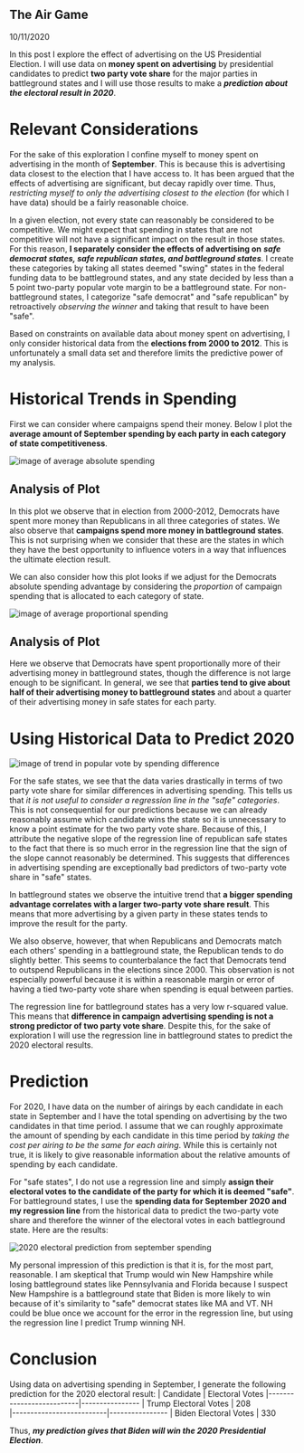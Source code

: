 ## The Air Game

10/11/2020

In this post I explore the effect of advertising on the US Presidential Election. I will use data on **money spent on advertising** by presidential candidates to predict **two party vote share** for the major parties in battleground states and I will use those results to make a ***prediction about the electoral result in 2020***.

# Relevant Considerations

For the sake of this exploration I confine myself to money spent on advertising in the month of **September**. This is because this is advertising data closest to the election that I have access to. It has been argued that the effects of advertising are significant, but decay rapidly over time. Thus, *restricting myself to only the advertising closest to the election* (for which I have data) should be a fairly reasonable choice.

In a given election, not every state can reasonably be considered to be competitive. We might expect that spending in states that are not competitive will not have a significant impact on the result in those states. For this reason, **I separately consider the effects of advertising on** ***safe democrat states, safe republican states, and battleground states***. I create these categories by taking all states deemed "swing" states in the federal funding data to be battleground states, and any state decided by less than a 5 point two-party popular vote margin to be a battleground state. For non-battleground states, I categorize "safe democrat" and "safe republican" by retroactively *observing the winner* and taking that result to have been "safe".

Based on constraints on available data about money spent on advertising, I only consider historical data from the **elections from 2000 to 2012**. This is unfortunately a small data set and therefore limits the predictive power of my analysis.

# Historical Trends in Spending 

First we can consider where campaigns spend their money. Below I plot the **average amount of September spending by each party in each category of state competitiveness**.


![image of average absolute spending](../figures/absolute_spending.png)

## Analysis of Plot
In this plot we observe that in election from 2000-2012, Democrats have spent more money than Republicans in all three categories of states. We also observe that **campaigns spend more money in battleground states**. This is not surprising when we consider that these are the states in which they have the best opportunity to influence voters in a way that influences the ultimate election result.

We can also consider how this plot looks if we adjust for the Democrats absolute spending advantage by considering the *proportion* of campaign spending that is allocated to each category of state.

![image of average proportional spending](../figures/normalized_spending.png)

## Analysis of Plot
Here we observe that Democrats have spent proportionally more of their advertising money in battleground states, though the difference is not large enough to be significant. In general, we see that **parties tend to give about half of their advertising money to battleground states** and about a quarter of their advertising money in safe states for each party.


# Using Historical Data to Predict 2020



![image of trend in popular vote by spending difference](../figures/republican_spending_advantage.png)

For the safe states, we see that the data varies drastically in terms of two party vote share for similar differences in advertising spending. This tells us that *it is not useful to consider a regression line in the "safe" categories*. This is not consequential for our predictions because we can already reasonably assume which candidate wins the state so it is unnecessary to know a point estimate for the two party vote share. Because of this, I attribute the negative slope of the regression line of republican safe states to the fact that there is so much error in the regression line that the sign of the slope cannot reasonably be determined. This suggests that differences in advertising spending are exceptionally bad predictors of two-party vote share in "safe" states. 

In battleground states we observe the intuitive trend that **a bigger spending advantage correlates with a larger two-party vote share result**. This means that more advertising by a given party in these states tends to improve the result for the party.

We also observe, however, that when Republicans and Democrats match each others' spending in a battleground state, the Republican tends to do slightly better. This seems to counterbalance the fact that Democrats tend to outspend Republicans in the elections since 2000. This observation is not especially powerful because it is within a reasonable margin or error of having a tied two-party vote share when spending is equal between parties.

The regression line for battleground states has a very low r-squared value. This means that **difference in campaign advertising spending is not a strong predictor of two party vote share**. Despite this, for the sake of exploration I will use the regression line in battleground states to predict the 2020 electoral results.


# Prediction

For 2020, I have data on the number of airings by each candidate in each state in September and I have the total spending on advertising by the two candidates in that time period. I assume that we can roughly approximate the amount of spending by each candidate in this time period by *taking the cost per airing to be the same for each airing*. While this is certainly not true, it is likely to give reasonable information about the relative amounts of spending by each candidate.

For "safe states", I do not use a regression line and simply **assign their electoral votes to the candidate of the party for which it is deemed "safe"**. For battleground states, I use the **spending data for September 2020 and my regression line** from the historical data to predict the two-party vote share and therefore the winner of the electoral votes in each battleground state. Here are the results:

![2020 electoral prediction from september spending](../figures/prediction_by_spending.png)

My personal impression of this prediction is that it is, for the most part, reasonable. I am skeptical that Trump would win New Hampshire while losing battleground states like Pennsylvania and Florida because I suspect New Hampshire is a battleground state that Biden is more likely to win because of it's similarity to "safe" democrat states like MA and VT. NH could be blue once we account for the error in the regression line, but using the regression line I predict Trump winning NH.

# Conclusion
Using data on advertising spending in September, I generate the following prediction for the 2020 electoral result:
| Candidate                | Electoral Votes
|--------------------------|----------------
| Trump Electoral Votes    | 208  
|--------------------------|----------------
| Biden Electoral Votes    | 330  
  
Thus, ***my prediction gives that Biden will win the 2020 Presidential Election***.